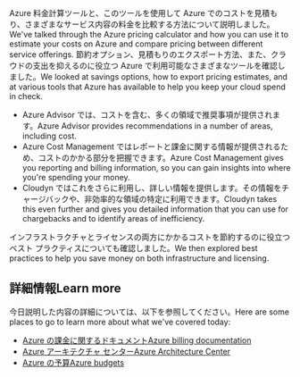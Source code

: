 <span data-ttu-id="448e0-101">Azure 料金計算ツールと、このツールを使用して Azure でのコストを見積もり、さまざまなサービス内容の料金を比較する方法について説明しました。</span><span class="sxs-lookup"><span data-stu-id="448e0-101">We've talked through the Azure pricing calculator and how you can use it to estimate your costs on Azure and compare pricing between different service offerings.</span></span> <span data-ttu-id="448e0-102">節約オプション、見積もりのエクスポート方法、また、クラウドの支出を抑えるのに役立つ Azure で利用可能なさまざまなツールを確認しました。</span><span class="sxs-lookup"><span data-stu-id="448e0-102">We looked at savings options, how to export pricing estimates, and at various tools that Azure has available to help you keep your cloud spend in check.</span></span>

- <span data-ttu-id="448e0-103">Azure Advisor では、コストを含む、多くの領域で推奨事項が提供されます。</span><span class="sxs-lookup"><span data-stu-id="448e0-103">Azure Advisor provides recommendations in a number of areas, including cost.</span></span>
- <span data-ttu-id="448e0-104">Azure Cost Management ではレポートと課金に関する情報が提供されるため、コストのかかる部分を把握できます。</span><span class="sxs-lookup"><span data-stu-id="448e0-104">Azure Cost Management gives you reporting and billing information, so you can gain insights into where you're spending your money.</span></span> 
- <span data-ttu-id="448e0-105">Cloudyn ではこれをさらに利用し、詳しい情報を提供します。その情報をチャージバックや、非効率的な領域の特定に利用できます。</span><span class="sxs-lookup"><span data-stu-id="448e0-105">Cloudyn takes this even further and gives you detailed information that you can use for chargebacks and to identify areas of inefficiency.</span></span>

<span data-ttu-id="448e0-106">インフラストラクチャとライセンスの両方にかかるコストを節約するのに役立つベスト プラクティスについても確認しました。</span><span class="sxs-lookup"><span data-stu-id="448e0-106">We then explored best practices to help you save money on both infrastructure and licensing.</span></span>

## <a name="learn-more"></a><span data-ttu-id="448e0-107">詳細情報</span><span class="sxs-lookup"><span data-stu-id="448e0-107">Learn more</span></span>

<span data-ttu-id="448e0-108">今日説明した内容の詳細については、以下を参照してください。</span><span class="sxs-lookup"><span data-stu-id="448e0-108">Here are some places to go to learn more about what we've covered today:</span></span>

- [<span data-ttu-id="448e0-109">Azure の課金に関するドキュメント</span><span class="sxs-lookup"><span data-stu-id="448e0-109">Azure billing documentation</span></span>](https://docs.microsoft.com/azure/billing/)
- [<span data-ttu-id="448e0-110">Azure アーキテクチャ センター</span><span class="sxs-lookup"><span data-stu-id="448e0-110">Azure Architecture Center</span></span>](https://docs.microsoft.com/azure/architecture/)
- [<span data-ttu-id="448e0-111">Azure の予算</span><span class="sxs-lookup"><span data-stu-id="448e0-111">Azure budgets</span></span>](https://docs.microsoft.com/azure/billing/billing-cost-management-budget-scenario)



